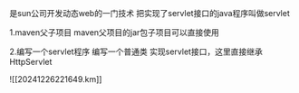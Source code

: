 是sun公司开发动态web的一门技术
把实现了servlet接口的java程序叫做servlet


1.maven父子项目
maven父项目的jar包子项目可以直接使用

2.编写一个servlet程序
	编写一个普通类
	实现servlet接口，这里直接继承HttpServlet

![[20241226221649.km]]

